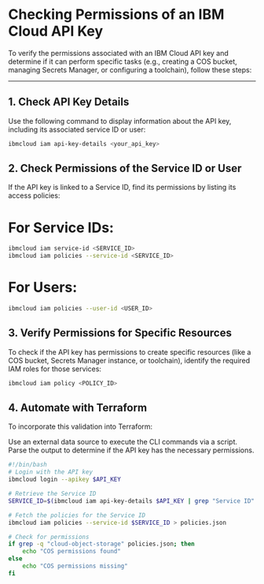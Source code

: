 # Checking Permissions of an IBM Cloud API Key

To verify the permissions associated with an IBM Cloud API key and determine if it can perform specific tasks (e.g., creating a COS bucket, managing Secrets Manager, or configuring a toolchain), follow these steps:

---

## 1. Check API Key Details
Use the following command to display information about the API key, including its associated service ID or user:

```bash
ibmcloud iam api-key-details <your_api_key>
```

## 2. Check Permissions of the Service ID or User
If the API key is linked to a Service ID, find its permissions by listing its access policies:

# For Service IDs:
```bash
ibmcloud iam service-id <SERVICE_ID>
ibmcloud iam policies --service-id <SERVICE_ID>
```

# For Users:
```bash
ibmcloud iam policies --user-id <USER_ID>
```


## 3. Verify Permissions for Specific Resources
To check if the API key has permissions to create specific resources (like a COS bucket, Secrets Manager instance, or toolchain), identify the required IAM roles for those services:
```bash 
ibmcloud iam policy <POLICY_ID>
```

## 4. Automate with Terraform
To incorporate this validation into Terraform:

Use an external data source to execute the CLI commands via a script.
Parse the output to determine if the API key has the necessary permissions.

```bash
#!/bin/bash
# Login with the API key
ibmcloud login --apikey $API_KEY

# Retrieve the Service ID
SERVICE_ID=$(ibmcloud iam api-key-details $API_KEY | grep "Service ID" | awk '{print $3}')

# Fetch the policies for the Service ID
ibmcloud iam policies --service-id $SERVICE_ID > policies.json

# Check for permissions
if grep -q "cloud-object-storage" policies.json; then
    echo "COS permissions found"
else
    echo "COS permissions missing"
fi
```
